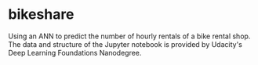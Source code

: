 # bikeshare
Using an ANN to predict the number of hourly rentals of a bike rental shop. The data and structure of the Jupyter notebook is provided
by Udacity's Deep Learning Foundations Nanodegree.
